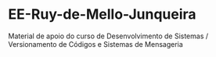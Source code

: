 # EE-Ruy-de-Mello-Junqueira
Material de apoio do curso de Desenvolvimento de Sistemas / Versionamento de Códigos e Sistemas de Mensageria
